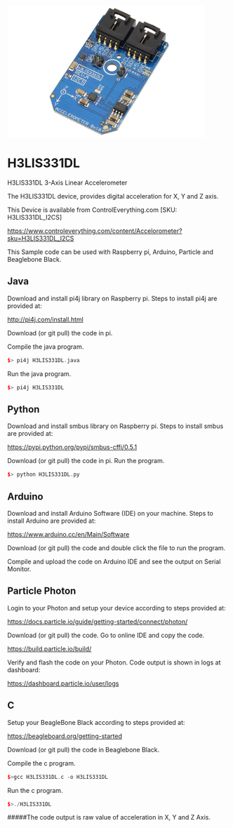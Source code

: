 [![H3LIS331DL](H3LIS331DL_I2CS.png)](https://www.controleverything.com/content/Accelorometer?sku=H3LIS331DL_I2CS)
# H3LIS331DL
H3LIS331DL 3-Axis Linear Accelerometer

The H3LIS331DL device, provides digital acceleration for X, Y and Z axis.

This Device is available from ControlEverything.com [SKU: H3LIS331DL_I2CS]

https://www.controleverything.com/content/Accelorometer?sku=H3LIS331DL_I2CS

This Sample code can be used with Raspberry pi, Arduino, Particle and Beaglebone Black.

## Java
Download and install pi4j library on Raspberry pi. Steps to install pi4j are provided at:

http://pi4j.com/install.html

Download (or git pull) the code in pi.

Compile the java program.
```cpp
$> pi4j H3LIS331DL.java
```

Run the java program.
```cpp
$> pi4j H3LIS331DL
```

## Python
Download and install smbus library on Raspberry pi. Steps to install smbus are provided at:

https://pypi.python.org/pypi/smbus-cffi/0.5.1

Download (or git pull) the code in pi. Run the program.

```cpp
$> python H3LIS331DL.py
```

## Arduino
Download and install Arduino Software (IDE) on your machine. Steps to install Arduino are provided at:

https://www.arduino.cc/en/Main/Software

Download (or git pull) the code and double click the file to run the program.

Compile and upload the code on Arduino IDE and see the output on Serial Monitor.


## Particle Photon

Login to your Photon and setup your device according to steps provided at:

https://docs.particle.io/guide/getting-started/connect/photon/

Download (or git pull) the code. Go to online IDE and copy the code.

https://build.particle.io/build/

Verify and flash the code on your Photon. Code output is shown in logs at dashboard:

https://dashboard.particle.io/user/logs


## C

Setup your BeagleBone Black according to steps provided at:

https://beagleboard.org/getting-started

Download (or git pull) the code in Beaglebone Black.

Compile the c program.
```cpp
$>gcc H3LIS331DL.c -o H3LIS331DL
```
Run the c program.
```cpp
$>./H3LIS331DL
```
#####The code output is raw value of acceleration in X, Y and Z Axis.
